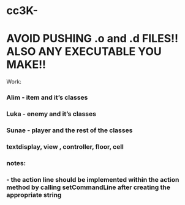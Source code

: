 # cc3K-

# AVOID PUSHING .o and .d FILES!! ALSO ANY EXECUTABLE YOU MAKE!!


Work:
### Alim - item and it’s classes
### Luka - enemy and it’s classes
### Sunae - player and the rest of the classes

### textdisplay, view , controller, floor, cell

### notes:
### - the action line should be implemented within the action method by calling setCommandLine after creating the appropriate string
